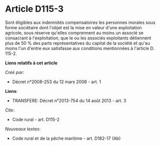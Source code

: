 # Article D115-3

Sont éligibles aux indemnités compensatoires les personnes morales sous forme sociétaire dont l'objet est la mise en valeur
d'une exploitation agricole, sous réserve qu'elles comprennent au moins un associé se consacrant à l'exploitation, que le ou
les associés exploitants détiennent plus de 50 % des parts représentatives du capital de la société et qu'au moins l'un
d'entre eux satisfasse aux conditions mentionnées à l'article D. 115-2.

**Liens relatifs à cet article**

_Créé par_:

  - Décret n°2008-253 du 12 mars 2008 - art. 1

**Liens**:

  - TRANSFERE: Décret n°2013-754 du 14 août 2013 - art. 3

_Cite_:

  - Code rural - art. D115-2

_Nouveaux textes_:

  - Code rural et de la pêche maritime - art. D182-17 (Ab)

